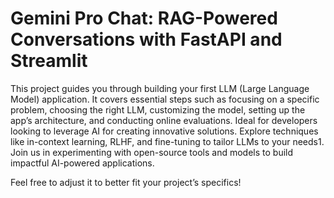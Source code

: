# Gemini Pro Chat: RAG-Powered Conversations with FastAPI and Streamlit

This project guides you through building your first LLM (Large Language Model) application. It covers essential steps such as focusing on a specific problem, choosing the right LLM, customizing the model, setting up the app’s architecture, and conducting online evaluations. Ideal for developers looking to leverage AI for creating innovative solutions. Explore techniques like in-context learning, RLHF, and fine-tuning to tailor LLMs to your needs1. Join us in experimenting with open-source tools and models to build impactful AI-powered applications.

Feel free to adjust it to better fit your project’s specifics!